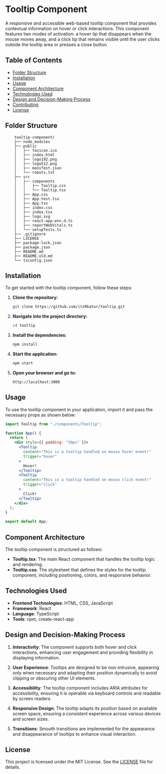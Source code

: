 # Tooltip Component

A responsive and accessible web-based tooltip component that provides contextual information on hover or click interactions. This component features two modes of activation: a hover tip that disappears when the mouse moves away, and a click tip that remains visible until the user clicks outside the tooltip area or presses a close button.

## Table of Contents

- [Folder Structure](#folder-structure)
- [Installation](#installation)
- [Usage](#usage)
- [Component Architecture](#component-architecture)
- [Technologies Used](#technologies-used)
- [Design and Decision-Making Process](#design-and-decision-making-process)
- [Contributing](#contributing)
- [License](#license)

## Folder Structure

```
    tooltip-component/
    ├── node_modules
    ├── public
    │   ├── favicon.ico
    │   ├── index.html
    │   ├── logo192.png
    │   ├── logo512.png
    │   ├── manifest.json
    │   └── robots.txt
    ├── src
    │   ├── components
    │   │   ├── Tooltip.css
    │   │   └── Tooltip.tsx
    │   ├── App.css
    │   ├── App.test.tsx
    │   ├── App.tsx
    │   ├── index.css
    │   ├── index.tsx
    │   ├── logo.svg
    │   ├── react-app-env.d.ts
    │   ├── reportWebVitals.ts
    │   └── setupTests.ts
    ├── .gitignore
    ├── LICENSE
    ├── package-lock.json
    ├── package.json
    ├── README.md
    ├── README.old.md
    └── tsconfig.json
```

## Installation

To get started with the tooltip component, follow these steps:

1. **Clone the repository:**

   ```bash
   git clone https://github.com/itsRkator/tooltip.git
   ```

2. **Navigate into the project directory:**

   ```bash
   cd tooltip
   ```

3. **Install the dependencies:**

   ```bash
   npm install
   ```

4. **Start the application:**

   ```bash
   npm start
   ```

5. **Open your browser and go to:**
   ```
   http://localhost:3000
   ```

## Usage

To use the tooltip component in your application, import it and pass the necessary props as shown below:

```jsx
import Tooltip from "./components/Tooltip";

function App() {
  return (
    <div style={{ padding: "50px" }}>
      <Tooltip
        content="This is a tooltip handled on mouse hover event!"
        trigger="hover"
      >
        Hover!
      </Tooltip>
      <Tooltip
        content="This is a tooltip handled on mouse click event!"
        trigger="click"
      >
        Click!
      </Tooltip>
    </div>
  );
}

export default App;
```

## Component Architecture

The tooltip component is structured as follows:

- **Tooltip.tsx**: The main React component that handles the tooltip logic and rendering.
- **Tooltip.css**: The stylesheet that defines the styles for the tooltip component, including positioning, colors, and responsive behavior.

## Technologies Used

- **Frontend Technologies**: HTML, CSS, JavaScript
- **Framework**: React
- **Language**: TypeScript
- **Tools**: npm, create-react-app

## Design and Decision-Making Process

1. **Interactivity**: The component supports both hover and click interactions, enhancing user engagement and providing flexibility in displaying information.

2. **User Experience**: Tooltips are designed to be non-intrusive, appearing only when necessary and adapting their position dynamically to avoid clipping or obscuring other UI elements.

3. **Accessibility**: The tooltip component includes ARIA attributes for accessibility, ensuring it is operable via keyboard controls and readable by screen readers.

4. **Responsive Design**: The tooltip adapts its position based on available screen space, ensuring a consistent experience across various devices and screen sizes.

5. **Transitions**: Smooth transitions are implemented for the appearance and disappearance of tooltips to enhance visual interaction.

## License

This project is licensed under the MIT License. See the [LICENSE](LICENSE) file for details.
